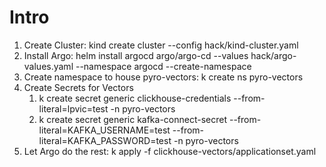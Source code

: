 # Intro

1. Create Cluster: kind create cluster --config hack/kind-cluster.yaml
2. Install Argo: helm install argocd argo/argo-cd --values hack/argo-values.yaml --namespace argocd --create-namespace
3. Create namespace to house pyro-vectors: k create ns pyro-vectors
4. Create Secrets for Vectors
   1. k create secret generic clickhouse-credentials --from-literal=lpvic=test -n pyro-vectors
   2.  k create secret generic kafka-connect-secret --from-literal=KAFKA_USERNAME=test --from-literal=KAFKA_PASSWORD=test -n pyro-vectors
5. Let Argo do the rest:  k apply -f clickhouse-vectors/applicationset.yaml